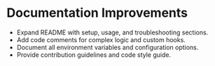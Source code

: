 # Documentation Improvements

- Expand README with setup, usage, and troubleshooting sections.
- Add code comments for complex logic and custom hooks.
- Document all environment variables and configuration options.
- Provide contribution guidelines and code style guide.
